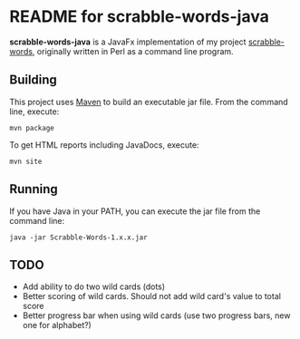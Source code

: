 # README for scrabble-words-java #

**scrabble-words-java** is a JavaFx implementation of my project [scrabble-words](https://github.com/ksnortum/scrabble-words), originally written in Perl as a command line program. 

## Building ##

This project uses [Maven](http://maven.apache.org/) to build an executable jar file.  From the command line, execute:

	mvn package
	
To get HTML reports including JavaDocs, execute:

	mvn site

## Running ##

If you have Java in your PATH, you can execute the jar file from the command line:

	java -jar Scrabble-Words-1.x.x.jar
	
## TODO ##

* Add ability to do two wild cards (dots) 
* Better scoring of wild cards.  Should not add wild card's value to total score 
* Better progress bar when using wild cards (use two progress bars, new one for alphabet?)

